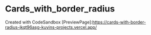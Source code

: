 # Cards_with_border_radius
Created with CodeSandbox
[PreviewPage]:https://cards-with-border-radius-jkqt96asg-kuyins-projects.vercel.app/
